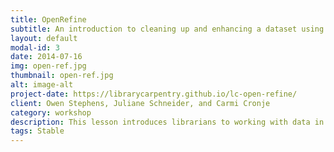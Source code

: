 ```yaml
---
title: OpenRefine
subtitle: An introduction to cleaning up and enhancing a dataset using OpenRefine
layout: default
modal-id: 3
date: 2014-07-16
img: open-ref.jpg
thumbnail: open-ref.jpg
alt: image-alt
project-date: https://librarycarpentry.github.io/lc-open-refine/
client: Owen Stephens, Juliane Schneider, and Carmi Cronje
category: workshop
description: This lesson introduces librarians to working with data in OpenRefine. At the conclusion of the lesson, you will&#58; be able to facet and filter data in OpenRefine; split multi-valued cells; cluster and mass-edit data; split and join columns; mass-edit cells; and use an API to import data to enhance the dataset.
tags: Stable
---
```


